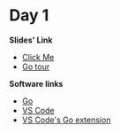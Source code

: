 # Day 1

**Slides' Link**

- [Click Me](https://slidemd.mbaraa.xyz/slides/2f445a7c023147b69847fe300a2de309)
- [Go tour](https://go.dev/tour)

**Software links**

- [Go](https://go.dev/dl)
- [VS Code](https://code.visualstudio.com/)
- [VS Code's Go extension](https://marketplace.visualstudio.com/items?itemName=golang.go)
